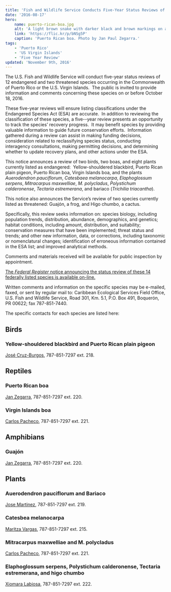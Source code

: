 ```yaml
---
title: 'Fish and Wildlife Service Conducts Five-Year Status Reviews of 14 Caribbean'
date: '2016-08-17'
hero:
    name: puerto-rican-boa.jpg
    alt: 'A light brown snake with darker black and brown markings on a green vine.'
    link: 'https://flic.kr/p/bNSg5P'
    caption: 'Puerto Rican boa. Photo by Jan Paul Zegarra.'
tags:
    - 'Puerto Rico'
    - 'US Virgin Islands'
    - 'Five Year Review'
updated: 'November 9th, 2016'
---
```

The U.S. Fish and Wildlife Service will conduct five-year status reviews of 12 endangered and two threatened species occurring in the Commonwealth of Puerto Rico or the U.S. Virgin Islands.  The public is invited to provide information and comments concerning these species on or before October 18, 2016.

These five-year reviews will ensure listing classifications under the Endangered Species Act (ESA) are accurate.  In addition to reviewing the classification of these species, a five--year review presents an opportunity to track the species’ recovery progress.  It may benefit species by providing valuable information to guide future conservation efforts.  Information gathered during a review can assist in making funding decisions, consideration related to reclassifying species status, conducting interagency consultations, making permitting decisions, and determining whether to update recovery plans, and other actions under the ESA.

This notice announces a review of two birds, two boas, and eight plants currently listed as endangered:  Yellow-shouldered blackbird, Puerto Rican plain pigeon, Puerto Rican boa, Virgin Islands boa, and the plants _Auerodendron pauciflorum_, _Catesbaea melanocarpa_, _Elaphoglossum serpens_, _Mitracarpus maxwelliae_, _M. polycladus_, _Polystichum calderonense_, _Tectaria estremerana_, and bariaco (_Trichilia triacantha_).

This notice also announces the Service’s review of two species currently listed as threatened: Guajón, a frog, and Higo chumbo, a cactus.  

Specifically, this review seeks information on: species biology, including population trends, distribution, abundance, demographics, and genetics; habitat conditions, including amount, distribution, and suitability; conservation measures that have been implemented; threat status and trends; and other new information, data, or corrections, including taxonomic or nomenclatural changes; identification of erroneous information contained in the ESA list; and improved analytical methods.

Comments and materials received will be available for public inspection by appointment.

[The _Federal Register_ notice announcing the status review of these 14 federally listed species is available on-line.](https://www.federalregister.gov/articles/2016/08/22/2016-19940/endangered-and-threatened-wildlife-and-plants-5-year-status-reviews-of-14-caribbean-species)

Written comments and information on the specific species may be e-mailed, faxed, or sent by regular mail to: Caribbean Ecological Services Field Office, U.S. Fish and Wildlife Service, Road 301, Km. 5.1, P.O. Box 491, Boquerón, PR 00622; fax 787-851-7440\.    

The specific contacts for each species are listed here:

## Birds

### Yellow-shouldered blackbird and Puerto Rican plain pigeon

[José Cruz-Burgos](mailto:jose_cruz-burgos@fws.gov), 787-851-7297 ext. 218.

## Reptiles

### Puerto Rican boa

[Jan Zegarra](mailto:jan_zegarra@fws.gov), 787-851-7297 ext. 220.

### Virgin Islands boa

[Carlos Pacheco](mailto:carlos_pacheco@fws.gov), 787-851-7297 ext. 221.  

## Amphibians

### Guajón

[Jan Zegarra](mailto:jan_zegarra@fws.gov), 787-851-7297 ext. 220.    

## Plants

### Auerodendron pauciflorum and Bariaco

[Jose Martinez](mailto:jose_martinez@fws.gov), 787-851-7297 ext. 219.  

### Catesbea melanocarpa

[Maritza Vargas](mailto:maritza_vargas@fws.gov), 787-851-7297 ext. 215.  

### Mitracarpus maxwelliae and M. polycladus

[Carlos Pacheco](mailto:carlos_pacheco@fws.gov), 787-851-7297 ext. 221.  

### Elaphoglossum serpens, Polystichum calderonense, Tectaria estremerana, and higo chumbo

[Xiomara Labiosa](mailto:xiomara_labiosa@fws.gov), 787-851-7297 ext. 222.

